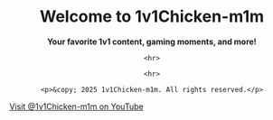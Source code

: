 <!DOCTYPE html>
<html lang="en">
<head>
  <meta charset="UTF-8">
  <title>1v1Chicken-m1m | YouTube Channel</title>
</head>
<body>
  <center>
    <h1>Welcome to 1v1Chicken-m1m</h1>
    <p><strong>Your favorite 1v1 content, gaming moments, and more!</strong></p>
    
    <hr>

    <hr>

    <p>&copy; 2025 1v1Chicken-m1m. All rights reserved.</p>
  </center>
</body>
</html><a href="https://www.youtube.com/@1v1Chicken-m1m" target="_blank">
  Visit @1v1Chicken-m1m on YouTube
</a>

